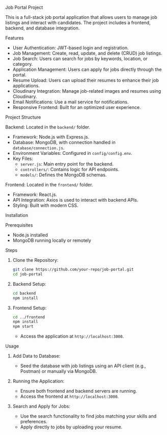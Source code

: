  Job Portal Project

This is a full-stack job portal application that allows users to manage job listings and interact with candidates. The project includes a frontend, backend, and database integration.



 Features

- User Authentication: JWT-based login and registration.
- Job Management: Create, read, update, and delete (CRUD) job listings.
- Job Search: Users can search for jobs by keywords, location, or category.
- Application Management: Users can apply for jobs directly through the portal.
- Resume Upload: Users can upload their resumes to enhance their job applications.
- Cloudinary Integration: Manage job-related images and resumes using Cloudinary.
- Email Notifications: Use a mail service for notifications.
- Responsive Frontend: Built for an optimized user experience.



 Project Structure

 Backend:
Located in the `backend/` folder.
- Framework: Node.js with Express.js.
- Database: MongoDB, with connection handled in `database/connection.js`.
- Environment Variables: Configured in `config/config.env`.
- Key Files:
  - `server.js`: Main entry point for the backend.
  - `controllers/`: Contains logic for API endpoints.
  - `models/`: Defines the MongoDB schemas.

 Frontend:
Located in the `frontend/` folder.
- Framework: React.js.
- API Integration: Axios is used to interact with backend APIs.
- Styling: Built with modern CSS.



 Installation

 Prerequisites
- Node.js installed
- MongoDB running locally or remotely

 Steps

1. Clone the Repository:
   ```bash
   git clone https://github.com/your-repo/job-portal.git
   cd job-portal
   ```

2. Backend Setup:
   ```bash
   cd backend
   npm install
   ```

   

3. Frontend Setup:
   ```bash
   cd ../frontend
   npm install
   npm start
   ```

   - Access the application at `http://localhost:3000`.



 Usage

1. Add Data to Database:
   - Seed the database with job listings using an API client (e.g., Postman) or manually via MongoDB.

2. Running the Application:
   - Ensure both frontend and backend servers are running.
   - Access the frontend at `http://localhost:3000`.

3. Search and Apply for Jobs:
   - Use the search functionality to find jobs matching your skills and preferences.
   - Apply directly to jobs by uploading your resume.








